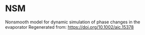 # NSM
Nonsmooth model for dynamic simulation of phase changes in the evaporator
Regenerated from: https://doi.org/10.1002/aic.15378

